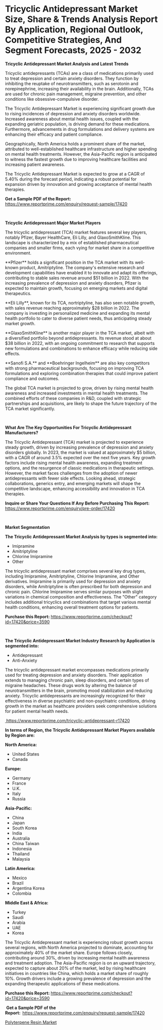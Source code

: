 <p><h1>Tricyclic Antidepressant Market Size, Share & Trends Analysis Report By Application, Regional Outlook, Competitive Strategies, And Segment Forecasts, 2025 - 2032</h1></p><p><strong>Tricyclic Antidepressant Market Analysis and Latest Trends</strong></p>
<p><p>Tricyclic antidepressants (TCAs) are a class of medications primarily used to treat depression and certain anxiety disorders. They function by inhibiting the reuptake of neurotransmitters, such as serotonin and norepinephrine, increasing their availability in the brain. Additionally, TCAs are used for chronic pain management, migraine prevention, and other conditions like obsessive-compulsive disorder.</p><p>The Tricyclic Antidepressant Market is experiencing significant growth due to rising incidences of depression and anxiety disorders worldwide. Increased awareness about mental health issues, coupled with the expanding geriatric population, is driving demand for these medications. Furthermore, advancements in drug formulations and delivery systems are enhancing their efficacy and patient compliance. </p><p>Geographically, North America holds a prominent share of the market, attributed to well-established healthcare infrastructure and higher spending on mental health treatments. However, the Asia-Pacific region is anticipated to witness the fastest growth due to improving healthcare facilities and increasing patient awareness.</p><p>The Tricyclic Antidepressant Market is expected to grow at a CAGR of 5.40% during the forecast period, indicating a robust potential for expansion driven by innovation and growing acceptance of mental health therapies.</p></p>
<p><strong>Get a Sample PDF of the Report:&nbsp;</strong> <a href="https://www.reportprime.com/enquiry/request-sample/17420?utm_campaign=2439&utm_medium=2&utm_source=Github&utm_content=ia&utm_term=18032025&utm_id=tricyclic-antidepressant">https://www.reportprime.com/enquiry/request-sample/17420</a></p>
<p>&nbsp;</p>
<p><strong>Tricyclic Antidepressant Major Market Players</strong></p>
<p><p>The tricyclic antidepressant (TCA) market features several key players, notably Pfizer, Bayer HealthCare, Eli Lilly, and GlaxoSmithKline. This landscape is characterized by a mix of established pharmaceutical companies and smaller firms, each vying for market share in a competitive environment.</p><p>**Pfizer** holds a significant position in the TCA market with its well-known product, Amitriptyline. The company's extensive research and development capabilities have enabled it to innovate and adapt its offerings, contributing to stable sales revenue around $51 billion in 2022. With the increasing prevalence of depression and anxiety disorders, Pfizer is expected to maintain growth, focusing on emerging markets and digital therapeutics.</p><p>**Eli Lilly**, known for its TCA, nortriptyline, has also seen notable growth, with sales revenue reaching approximately $28 billion in 2022. The company is investing in personalized medicine and expanding its mental health portfolio to cater to diverse patient needs, thus anticipating steady market growth.</p><p>**GlaxoSmithKline** is another major player in the TCA market, albeit with a diversified portfolio beyond antidepressants. Its revenue stood at about $38 billion in 2022, with an ongoing commitment to research that supports new formulations and combinations to enhance efficacy while reducing side effects.</p><p>**Sanofi S.A.** and **Boehringer Ingelheim** are also key competitors with strong pharmaceutical backgrounds, focusing on improving TCA formulations and exploring combination therapies that could improve patient compliance and outcomes.</p><p>The global TCA market is projected to grow, driven by rising mental health awareness and increased investments in mental health treatments. The combined efforts of these companies in R&D, coupled with strategic partnerships and acquisitions, are likely to shape the future trajectory of the TCA market significantly.</p></p>
<p>&nbsp;</p>
<p><strong>What Are The Key Opportunities For Tricyclic Antidepressant Manufacturers?</strong></p>
<p><p>The Tricyclic Antidepressant (TCA) market is projected to experience steady growth, driven by increasing prevalence of depression and anxiety disorders globally. In 2023, the market is valued at approximately $5 billion, with a CAGR of around 3.5% expected over the next five years. Key growth factors include rising mental health awareness, expanding treatment options, and the resurgence of classic medications in therapeutic settings. However, the market faces challenges from the adoption of newer antidepressants with fewer side effects. Looking ahead, strategic collaborations, generics entry, and emerging markets will shape the competitive landscape, enhancing accessibility and innovation in TCA therapies.</p></p>
<p><strong>Inquire or Share Your Questions If Any Before Purchasing This Report:</strong> <a href="https://www.reportprime.com/enquiry/pre-order/17420?utm_campaign=2439&utm_medium=2&utm_source=Github&utm_content=ia&utm_term=18032025&utm_id=tricyclic-antidepressant">https://www.reportprime.com/enquiry/pre-order/17420</a></p>
<p>&nbsp;</p>
<p><strong>Market Segmentation</strong></p>
<p><strong>The Tricyclic Antidepressant Market Analysis by types is segmented into:</strong></p>
<p><ul><li>Imipramine</li><li>Amitriptyline</li><li>Chlorine Imipramine</li><li>Other</li></ul></p>
<p><p>The tricyclic antidepressant market comprises several key drug types, including Imipramine, Amitriptyline, Chlorine Imipramine, and Other derivatives. Imipramine is primarily used for depression and anxiety disorders, while Amitriptyline is often prescribed for both depression and chronic pain. Chlorine Imipramine serves similar purposes with slight variations in chemical composition and effectiveness. The "Other" category includes additional tricyclics and combinations that target various mental health conditions, enhancing overall treatment options for patients.</p></p>
<p><strong>Purchase this Report:&nbsp;</strong><a href="https://www.reportprime.com/checkout?id=17420&price=3590&utm_campaign=2439&utm_medium=2&utm_source=Github&utm_content=ia&utm_term=18032025&utm_id=tricyclic-antidepressant">https://www.reportprime.com/checkout?id=17420&price=3590</a></p>
<p>&nbsp;</p>
<p><strong>The Tricyclic Antidepressant Market Industry Research by Application is segmented into:</strong></p>
<p><ul><li>Antidepressant</li><li>Anti-Anxiety</li></ul></p>
<p><p>The tricyclic antidepressant market encompasses medications primarily used for treating depression and anxiety disorders. Their application extends to managing chronic pain, sleep disorders, and certain types of migraine headaches. These drugs work by altering the balance of neurotransmitters in the brain, promoting mood stabilization and reducing anxiety. Tricyclic antidepressants are increasingly recognized for their effectiveness in diverse psychiatric and non-psychiatric conditions, driving growth in the market as healthcare providers seek comprehensive solutions for patient mental health needs.</p></p>
<p><a href="https://www.reportprime.com/tricyclic-antidepressant-r17420?utm_campaign=2439&utm_medium=2&utm_source=Github&utm_content=ia&utm_term=18032025&utm_id=tricyclic-antidepressant">&nbsp;https://www.reportprime.com/tricyclic-antidepressant-r17420</a></p>
<p><strong>In terms of Region, the Tricyclic Antidepressant Market Players available by Region are:</strong></p>
<p>
    <p> <strong> North America: </strong>
        <ul>
            <li>United States</li>
            <li>Canada</li>
        </ul>
        </p> 
    <p> <strong> Europe: </strong>
        <ul>
            <li>Germany</li>
            <li>France</li>
            <li>U.K.</li>
            <li>Italy</li>
            <li>Russia</li>
        </ul>
        </p> 
    <p> <strong> Asia-Pacific: </strong>
        <ul>
            <li>China</li>
            <li>Japan</li>
            <li>South Korea</li>
            <li>India</li>
            <li>Australia</li>
            <li>China Taiwan</li>
            <li>Indonesia</li>
            <li>Thailand</li>
            <li>Malaysia</li>
        </ul>
        </p> 
    <p> <strong> Latin America: </strong>
        <ul>
            <li>Mexico</li>
            <li>Brazil</li>
            <li>Argentina Korea</li>
            <li>Colombia</li>
        </ul>
        </p> 
    <p> <strong> Middle East & Africa: </strong>
        <ul>
            <li>Turkey</li>
            <li>Saudi</li>
            <li>Arabia</li>
            <li>UAE</li>
            <li>Korea</li>
        </ul>
    </p>
    </p>
<p><p>The Tricyclic Antidepressant market is experiencing robust growth across several regions, with North America projected to dominate, accounting for approximately 40% of the market share. Europe follows closely, contributing around 30%, driven by increasing mental health awareness and treatment adoption. The Asia-Pacific region is on an upward trajectory, expected to capture about 20% of the market, led by rising healthcare initiatives in countries like China, which holds a market share of roughly 10%. Growth drivers include a growing prevalence of depression and the expanding therapeutic applications of these medications.</p></p>
<p><strong>Purchase this Report: </strong><a href="https://www.reportprime.com/checkout?id=17420&price=3590&utm_campaign=2439&utm_medium=2&utm_source=Github&utm_content=ia&utm_term=18032025&utm_id=tricyclic-antidepressant">https://www.reportprime.com/checkout?id=17420&price=3590</a></p>
<p>&nbsp;<strong>Get a Sample PDF of the Report:&nbsp;&nbsp;</strong><a href="https://www.reportprime.com/enquiry/request-sample/17420?utm_campaign=2439&utm_medium=2&utm_source=Github&utm_content=ia&utm_term=18032025&utm_id=tricyclic-antidepressant">https://www.reportprime.com/enquiry/request-sample/17420</a></p>
<p><strong></strong></p>
<p><p><a href="https://github.com/NarcisoFerry/Market-Research-Report-List-1/blob/main/polyterpene-resin-market.md?utm_campaign=2439&utm_medium=2&utm_source=Github&utm_content=ia&utm_term=18032025&utm_id=tricyclic-antidepressant">Polyterpene Resin Market</a></p></p>